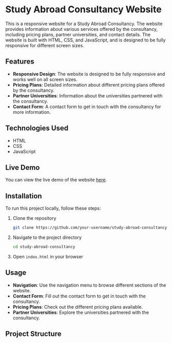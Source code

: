 # Study Abroad Consultancy Website

This is a responsive website for a Study Abroad Consultancy. The website provides information about various services offered by the consultancy, including pricing plans, partner universities, and contact details. The website is built with HTML, CSS, and JavaScript, and is designed to be fully responsive for different screen sizes.

## Features

- **Responsive Design**: The website is designed to be fully responsive and works well on all screen sizes.
- **Pricing Plans**: Detailed information about different pricing plans offered by the consultancy.
- **Partner Universities**: Information about the universities partnered with the consultancy.
- **Contact Form**: A contact form to get in touch with the consultancy for more information.

## Technologies Used

- HTML
- CSS
- JavaScript

## Live Demo

You can view the live demo of the website [here](https://path2eu.netlify.app/).

## Installation

To run this project locally, follow these steps:

1. Clone the repository
    ```bash
    git clone https://github.com/your-username/study-abroad-consultancy.git
    ```
2. Navigate to the project directory
    ```bash
    cd study-abroad-consultancy
    ```
3. Open `index.html` in your browser

## Usage

- **Navigation**: Use the navigation menu to browse different sections of the website.
- **Contact Form**: Fill out the contact form to get in touch with the consultancy.
- **Pricing Plans**: Check out the different pricing plans available.
- **Partner Universities**: Explore the universities partnered with the consultancy.

## Project Structure


